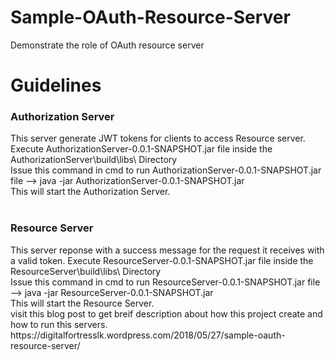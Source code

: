 # Sample-OAuth-Resource-Server
 Demonstrate the role of OAuth resource server 
<h1>Guidelines</h1>
<h3>Authorization Server</h3>
This server generate JWT tokens for clients to access Resource server.</br>
Execute AuthorizationServer-0.0.1-SNAPSHOT.jar file inside the AuthorizationServer\build\libs\ Directory</br>
Issue this command in cmd to run AuthorizationServer-0.0.1-SNAPSHOT.jar file --> java -jar AuthorizationServer-0.0.1-SNAPSHOT.jar</br>
This will start the Authorization Server.</br>
</br>
<h3>Resource Server</h3>
This server reponse with a success message for the request it receives with a valid token.
Execute ResourceServer-0.0.1-SNAPSHOT.jar file inside the ResourceServer\build\libs\ Directory</br>
Issue this command in cmd to run ResourceServer-0.0.1-SNAPSHOT.jar file --> java -jar ResourceServer-0.0.1-SNAPSHOT.jar</br>
This will start the Resource Server.</br>
visit this blog post to get breif description about how this project create and how to run this servers.</br>
https://digitalfortresslk.wordpress.com/2018/05/27/sample-oauth-resource-server/
 
